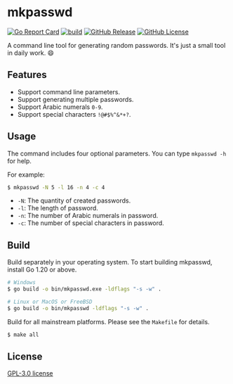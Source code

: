 # mkpasswd

[![Go Report Card](https://goreportcard.com/badge/github.com/lindsuen/mkpasswd)](https://goreportcard.com/report/github.com/lindsuen/mkpasswd)
[![build](https://img.shields.io/github/actions/workflow/status/lindsuen/mkpasswd/build.yml?branch=master)](https://github.com/lindsuen/mkpasswd/actions/workflows/build.yml)
[![GitHub Release](https://img.shields.io/github/v/release/lindsuen/mkpasswd)](https://github.com/lindsuen/mkpasswd/releases)
[![GitHub License](https://img.shields.io/github/license/lindsuen/mkpasswd)](https://github.com/lindsuen/mkpasswd/blob/master/LICENSE)

A command line tool for generating random passwords. It's just a small tool in daily work. :smile:

## Features

- Support command line parameters.
- Support generating multiple passwords.
- Support Arabic numerals `0-9`.
- Support special characters `!@#$%^&*+?`.

## Usage

The command includes four optional parameters. You can type `mkpasswd -h` for help.

For example:

```sh
$ mkpasswd -N 5 -l 16 -n 4 -c 4
```

- `-N`: The quantity of created passwords.
- `-l`: The length of password.
- `-n`: The number of Arabic numerals in password.
- `-c`: The number of special characters in password.

## Build

Build separately in your operating system. To start building mkpasswd, install Go 1.20 or above.

```sh
# Windows
$ go build -o bin/mkpasswd.exe -ldflags "-s -w" .
```

```sh
# Linux or MacOS or FreeBSD
$ go build -o bin/mkpasswd -ldflags "-s -w" .
```

Build for all mainstream platforms. Please see the `Makefile` for details.

```sh
$ make all
```

## License

[GPL-3.0 license](https://github.com/lindsuen/mkpasswd/blob/master/LICENSE)
